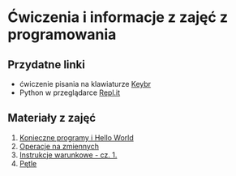 # Ćwiczenia i informacje z zajęć z programowania

## Przydatne linki

* ćwiczenie pisania na klawiaturze [Keybr](https://keybr.com)
* Python w przeglądarce [Repl.it](https://repl.it/languages/python3)

## Materiały z zajęć
1. [Konieczne programy i Hello World](https://github.com/micouy/zajecia/tree/master/lekcja-1)
2. [Operacje na zmiennych](https://github.com/micouy/zajecia/tree/master/lekcja-2)
3. [Instrukcje warunkowe - cz. 1.](https://github.com/micouy/zajecia/tree/master/lekcja-3)
3. [Pętle](https://github.com/micouy/zajecia/tree/master/lekcja-4)
